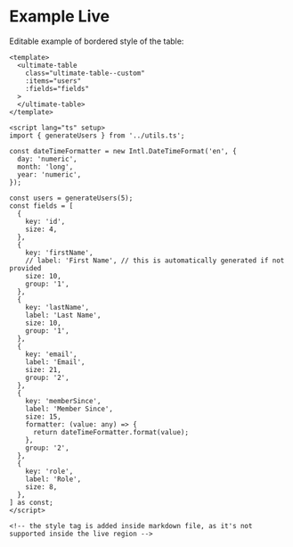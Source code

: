 # Example Live

Editable example of bordered style of the table:

<style>
.ultimate-table--custom {
  container: grid-table / inline-size;
}

/* card style */
@container grid-table (max-width: 539.77px) {

  /* puts some space between the cards */
  .ultimate-table--custom > ol {
    gap: 0.75rem;
  }

  /* Don't display the header on small screens*/
  .ultimate-table--custom [role='row']:first-of-type {
    display: none;
  }

  /* cell content alignment */
  .ultimate-table--custom [role='cell'],
  .ultimate-table--custom [role='columnheader'] {
    display: flex;
    flex-wrap: wrap;
    align-items: center;
    justify-content: space-between;
    text-align: end;
  }

  /* - */
  .ultimate-table--custom [role='cell'] > *,
  .ultimate-table--custom [role='columnheader'] > * {
    margin-left: 0px;
    margin-right: 0px;
  }

  /* label of the cell */
  .ultimate-table--custom [role='cell']::before,
  .ultimate-table--custom [role='columnheader']::before {
    content: attr(data-label) ':';
    text-align: start;
  }

  /* styling preference */
  .ultimate-table--custom [role='row'] {
    background-color:  rgb(75 85 99 / 0.2);
  }

  /* styling preference */
  .ultimate-table--custom [role='row'] {
    border: 1px solid gray;
    border-right: none;
    border-bottom: none;
  }
}

/* normal style */
@container grid-table (min-width: 540px) {

  /* most important part for table (part 1) */
  .ultimate-table--custom [role='row'] {
    grid-template-columns: var(--tb-tp);
    display: grid;
    align-items: stretch;
  }
  
  /* most important part for table (part 2) */
  .ultimate-table--custom [data-group] {
    grid-template-columns: var(--cg-tp);
    grid-auto-rows: 1fr;
    display: grid;
  }

  /* allows table to show horizontal scroll when theres not enough space  */
  .ultimate-table--custom {
    overflow-x: auto;
  }
  /* same as above  */
  .ultimate-table--custom [role='columnheader'] {
    overflow: visible;
  }

  /* cell content alignment */
  .ultimate-table--custom [role='cell'],
  .ultimate-table--custom [role='columnheader'] {
    text-align: center;
    display: flex;
    align-items: center;
    justify-content: center;
    width: 100%;
    min-width: 0px;
    overflow-wrap: anywhere;
  }

  /* styling preference */
  .ultimate-table--custom [role='row']:nth-child(odd) {
    background-color: rgb(75 85 99 / 0.2);
  }

  /* styling preference */
  .ultimate-table--custom [role='row'][data-thead] {
    background-color: rgb(156 163 175 / 0.2);
  }

  /* styling preference */
  .ultimate-table--custom > ol {
    border: 1px solid gray;
    border-right: none;
    border-bottom: none;
  }
}

.ultimate-table--custom li[role='row'] {
  margin: 0px;
  padding: 0px;
  /* list style type is very important since we are using `li` elements in grid */
  list-style-type: none;
}

.ultimate-table--custom > ol {
  margin: 0;
  list-style: none !important;
}

.ultimate-table--custom [role='cell'],
.ultimate-table--custom [role='columnheader'] {
  padding: 0.65rem;
  /* styling preference: */
  border: 1px solid gray;
  border-left: none;
  border-top: none;
}

</style>

```vue live resizable
<template>
  <ultimate-table
    class="ultimate-table--custom"
    :items="users"
    :fields="fields"
  >
  </ultimate-table>
</template>

<script lang="ts" setup>
import { generateUsers } from '../utils.ts';

const dateTimeFormatter = new Intl.DateTimeFormat('en', {
  day: 'numeric',
  month: 'long',
  year: 'numeric',
});

const users = generateUsers(5);
const fields = [
  {
    key: 'id',
    size: 4,
  },
  {
    key: 'firstName',
    // label: 'First Name', // this is automatically generated if not provided
    size: 10,
    group: '1',
  },
  {
    key: 'lastName',
    label: 'Last Name',
    size: 10,
    group: '1',
  },
  {
    key: 'email',
    label: 'Email',
    size: 21,
    group: '2',
  },
  {
    key: 'memberSince',
    label: 'Member Since',
    size: 15,
    formatter: (value: any) => {
      return dateTimeFormatter.format(value);
    },
    group: '2',
  },
  {
    key: 'role',
    label: 'Role',
    size: 8,
  },
] as const;
</script>

<!-- the style tag is added inside markdown file, as it's not supported inside the live region -->
```
